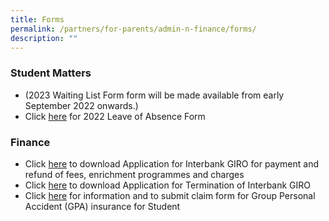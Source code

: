 ```yaml
---
title: Forms
permalink: /partners/for-parents/admin-n-finance/forms/
description: ""
---
```

### Student Matters

* (2023 Waiting List Form form will be made available from early September 2022 onwards.)
* Click [here](https://go.gov.sg/zedtkh) for 2022 Leave of Absence Form

### Finance

* Click [here](/files/giro_application_form_oct%202021.pdf) to download Application for Interbank GIRO for payment and refund of fees, enrichment programmes and charges
*   Click [here](/files/GIRO_Termination_Form_revisedSep19.pdf) to download Application for Termination of Interbank GIRO
*   Click [here](https://www.income.com.sg/group-insurance-for-schools-and-moe-personnel/group-personal-accident-for-students) for information and to submit claim form for Group Personal Accident (GPA) insurance for Student
